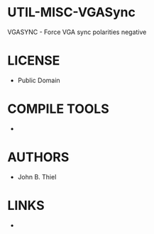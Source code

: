 UTIL-MISC-VGASync
=================

VGASYNC - Force VGA sync polarities negative

LICENSE
===============
* Public Domain

COMPILE TOOLS
===============
* 

AUTHORS
===============
* John B. Thiel

LINKS
===============
* 
